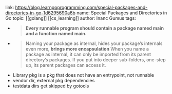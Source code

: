 link: https://blog.learngoprogramming.com/special-packages-and-directories-in-go-1d6295690a6b
name: Special Packages and Directories in Go
topic: [[golang]] [[cs_learning]]
author: Inanc Gumus
tags:

- > **Every runnable program should contain a package named main and a function named main.**
- > Naming your package as internal, hides your package’s internals even more, **brings more encapsulation** When you name a package as internal, it can only be imported from its parent directory’s packages. If you put into deeper sub-folders, one-step up, its parent packages can access it.
- Library pkg is a pkg that does not have an entrypoint, not runnable
- vendor dir, external pkg dependencies
- testdata dirs get skipped by gotools